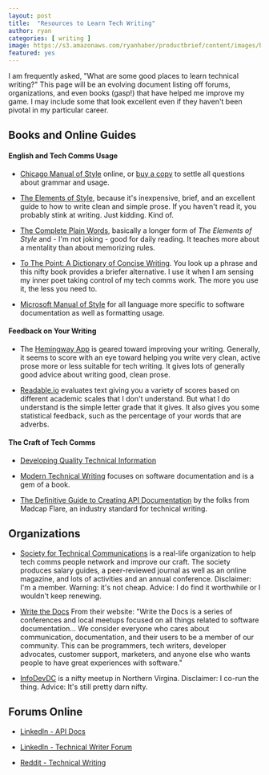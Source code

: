 ```yaml
---
layout: post
title:  "Resources to Learn Tech Writing"
author: ryan
categories: [ writing ]
image: https://s3.amazonaws.com/ryanhaber/productbrief/content/images/bigstock-Treasures-1057627.jpg
featured: yes
---
```


I am frequently asked, "What are some good places to learn technical writing?" This page will be an evolving document listing off forums, organizations, and even books (gasp!) that have helped me improve my game. I may include some that look excellent even if they haven't been pivotal in my particular career.

## Books and Online Guides

#### English and Tech Comms Usage
* [Chicago Manual of Style](http://www.chicagomanualofstyle.org/home.html) online, or [buy a copy](https://www.amazon.com/Chicago-Manual-Style-16th/dp/0226104206) to settle all questions about grammar and usage.

* [The Elements of Style](https://www.amazon.com/Elements-Style-Fourth-William-Strunk/dp/020530902X/ref=sr_1_1?s=books&ie=UTF8&qid=1497131988&sr=1-1&keywords=elements+of+style+strunk+and+white), because it's inexpensive, brief, and an excellent guide to how to write clean and simple prose. If you haven't read it, you probably stink at writing. Just kidding. Kind of.

* [The Complete Plain Words](https://www.amazon.com/Complete-Plain-Words-Ernest-Gowers/dp/1567922031/ref=sr_1_1?s=books&ie=UTF8&qid=1497132032&sr=1-1&keywords=complete+plain+words), basically a longer form of _The Elements of Style_ and - I'm not joking - good for daily reading. It teaches more about a mentality than about memorizing rules.

* [To The Point: A Dictionary of Concise Writing](https://smile.amazon.com/Point-Dictionary-Concise-Writing/dp/0393347176/ref=sr_1_1?s=books&ie=UTF8&qid=1497132167&sr=1-1&keywords=to+the+point+a+dictionary+of+concise+writing). You look up a phrase and this nifty book provides a briefer alternative. I use it when I am sensing my inner poet taking control of my tech comms work. The more you use it, the less you need to.

* [Microsoft Manual of Style](https://www.amazon.com/Microsoft-Manual-Style-4th-Corporation/dp/0735648719/ref=sr_1_1?s=books&ie=UTF8&qid=1497131810&sr=1-1&keywords=microsoft+manual+of+style+5th+edition) for all language more specific to software documentation as well as formatting usage.

#### Feedback on Your Writing
* The [Hemingway App](http://www.hemingwayapp.com/) is geared toward improving your writing. Generally, it seems to score with an eye toward helping you write very clean, active prose more or less suitable for tech writing. It gives lots of generally good advice about writing good, clean prose.

* [Readable.io](/content/images/2017/06/logo.io.png) evaluates text giving you a variety of scores based on different academic scales that I don't understand. But what I do understand is the simple letter grade that it gives. It also gives you some statistical feedback, such as the percentage of your words that are adverbs.


#### The Craft of Tech Comms
* [Developing Quality Technical Information](https://smile.amazon.com/Developing-Quality-Technical-Information-Handbook/dp/0133118975/ref=mt_paperback?_encoding=UTF8&me=)

* [Modern Technical Writing](https://www.amazon.com/gp/product/B01A2QL9SS/ref=kinw_myk_ro_title) focuses on software documentation and is a gem of a book.

* [The Definitive Guide to
Creating API Documentation](https://ben1962hummel.files.wordpress.com/2017/04/white_paper-the_definitive_guide_to_creating_api_documentation.pdf) by the folks from Madcap Flare, an industry standard for technical writing.


## Organizations
* [Society for Technical Communications](https://www.stc.org/) is a real-life organization to help tech comms people network and improve our craft. The society produces salary guides, a peer-reviewed journal as well as an online magazine, and lots of activities and an annual conference. Disclaimer: I'm a member. Warning: it's not cheap. Advice: I do find it worthwhile or I wouldn't keep renewing.

* [Write the Docs](http://www.writethedocs.org) From their website: "Write the Docs is a series of conferences and local meetups focused on all things related to software documentation... We consider everyone who cares about communication, documentation, and their users to be a member of our community. This can be programmers, tech writers, developer advocates, customer support, marketers, and anyone else who wants people to have great experiences with software."

* [InfoDevDC](https://www.meetup.com/InfoDevDC/) is a nifty meetup in Northern Virgina. Disclaimer: I co-run the thing. Advice: It's still pretty darn nifty.

## Forums Online

* [LinkedIn - API Docs](https://www.linkedin.com/groups/3709151)

* [LinkedIn - Technical Writer Forum](https://www.linkedin.com/groups/112571)

* [Reddit - Technical Writing](https://www.reddit.com/r/technicalwriting/)

